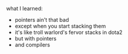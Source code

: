 what I learned:
 - pointers ain't that bad
 - except when you start stacking them
 - it's like troll warlord's fervor stacks in dota2
 - but with pointers
 - and compilers